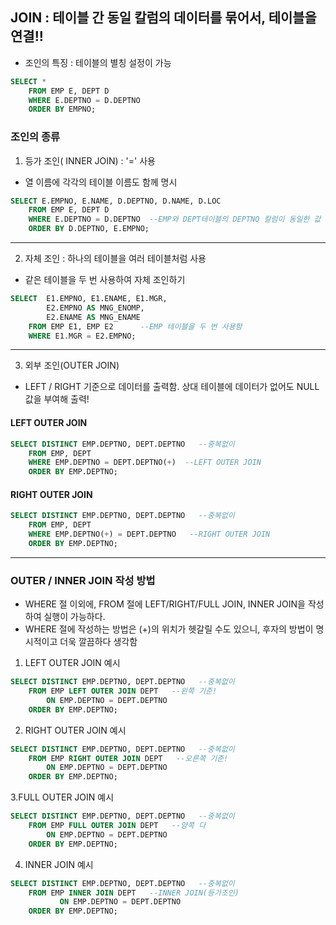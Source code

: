 ## JOIN : 테이블 간 동일 칼럼의 데이터를 묶어서, 테이블을 연결!!
  
- 조인의 특징 : 테이블의 별칭 설정이 가능
```SQL
SELECT *
	FROM EMP E, DEPT D
    WHERE E.DEPTNO = D.DEPTNO
    ORDER BY EMPNO;
``` 

 

### 조인의 종류   
1. 등가 조인( INNER JOIN)  : '=' 사용
- 열 이름에 각각의 테이블 이름도 함께 명시
```SQL
SELECT E.EMPNO, E.NAME, D.DEPTNO, D.NAME, D.LOC
	FROM EMP E, DEPT D
    WHERE E.DEPTNO = D.DEPTNO  --EMP와 DEPT테이블의 DEPTNO 칼럼이 동일한 값
    ORDER BY D.DEPTNO, E.EMPNO;
```
***    
2. 자체 조인 :  하나의 테이블을 여러 테이블처럼 사용
- 같은 테이블을 두 번 사용하여 자체 조인하기
```SQL
SELECT 	E1.EMPNO, E1.ENAME, E1.MGR,
		E2.EMPNO AS MNG_ENOMP,
    	E2.ENAME AS MNG_ENAME
    FROM EMP E1, EMP E2      --EMP 테이블을 두 번 사용함
    WHERE E1.MGR = E2.EMPNO;
```
***  
3. 외부 조인(OUTER JOIN)
- LEFT / RIGHT 기준으로 데이터를 출력함. 상대 테이블에 데이터가 없어도 NULL 값을 부여해 출력!
   
#### LEFT OUTER JOIN
```SQL
SELECT DISTINCT EMP.DEPTNO, DEPT.DEPTNO   --중복없이
    FROM EMP, DEPT
    WHERE EMP.DEPTNO = DEPT.DEPTNO(+)  --LEFT OUTER JOIN
    ORDER BY EMP.DEPTNO;
```     

#### RIGHT OUTER JOIN   
```SQL
SELECT DISTINCT EMP.DEPTNO, DEPT.DEPTNO   --중복없이
    FROM EMP, DEPT
    WHERE EMP.DEPTNO(+) = DEPT.DEPTNO   --RIGHT OUTER JOIN
    ORDER BY EMP.DEPTNO;
```   
***   
### OUTER / INNER JOIN 작성 방법
- WHERE 절 이외에, FROM 절에 LEFT/RIGHT/FULL JOIN, INNER JOIN을 작성하여 실행이 가능하다.
- WHERE 절에 작성하는 방법은 (+)의 위치가 헷갈릴 수도 있으니, 후자의 방법이 명시적이고 더욱 깔끔하다 생각함

1. LEFT OUTER JOIN 예시
```SQL
SELECT DISTINCT EMP.DEPTNO, DEPT.DEPTNO   --중복없이
    FROM EMP LEFT OUTER JOIN DEPT   --왼쪽 기준!
        ON EMP.DEPTNO = DEPT.DEPTNO
    ORDER BY EMP.DEPTNO;
 ```

2. RIGHT OUTER JOIN 예시
```SQL
SELECT DISTINCT EMP.DEPTNO, DEPT.DEPTNO   --중복없이
    FROM EMP RIGHT OUTER JOIN DEPT   --오른쪽 기준!
        ON EMP.DEPTNO = DEPT.DEPTNO
    ORDER BY EMP.DEPTNO;
 ```

3.FULL OUTER JOIN 예시
```SQL
SELECT DISTINCT EMP.DEPTNO, DEPT.DEPTNO   --중복없이
    FROM EMP FULL OUTER JOIN DEPT   --양쪽 다
        ON EMP.DEPTNO = DEPT.DEPTNO
    ORDER BY EMP.DEPTNO;
```
 

4. INNER JOIN 예시
```SQL
SELECT DISTINCT EMP.DEPTNO, DEPT.DEPTNO   --중복없이
    FROM EMP INNER JOIN DEPT   --INNER JOIN(등가조인)
           ON EMP.DEPTNO = DEPT.DEPTNO
    ORDER BY EMP.DEPTNO;
```

